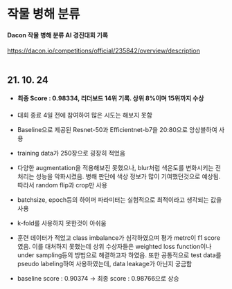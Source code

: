 # 작물 병해 분류
#### Dacon 작물 병해 분류 AI 경진대회 기록
<https://dacon.io/competitions/official/235842/overview/description>
</br>
</br>

## 21. 10. 24

* #### 최종 Score : 0.98334, 리더보드 14위 기록. 상위 8%이며 15위까지 수상

  

* 대회 종료 4일 전에 참여하여 많은 시도는 해보지 못함

* Baseline으로 제공된 Resnet-50과 Efficientnet-b7을 20:80으로 앙상블하여 사용

* training data가 250장으로 굉장히 적었음

* 다양한 augmentation을 적용해보진 못했으나, blur처럼 색온도를 변화시키는 전처리는 성능을 악화시켰음. 병해 판단에 색상 정보가 많이 기여했던것으로 예상됨. 따라서 random flip과 crop만 사용

* batchsize, epoch등의 하이퍼 파라미터는 실험적으로 최적이라고 생각되는 값을 사용

  

* k-fold를 사용하지 못한것이 아쉬움

* 훈련 데이터가 적었고 class imbalance가 심각하였으며 평가 metrc이 f1 score였음. 이를 대처하지 못했는데 상위 수상자들은 weighted loss function이나 under sampling등의 방법으로 해결하고자 하였음. 또한 공통적으로 test data를 pseudo labeling하여 사용하였는데, data leakage가 아닌지 궁금함

* baseline score : 0.90374 -> 최종 score : 0.98766으로 상승

